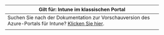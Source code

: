 |Gilt für: Intune im klassischen Portal |
|--|
|Suchen Sie nach der Dokumentation zur Vorschauversion des Azure-Portals für Intune? [Klicken Sie hier](https://docs.microsoft.com/intune-azure/introduction/what-is-microsoft-intune).|
| |
